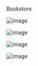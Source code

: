Bookstore

![image](https://github.com/darshanlahamage/BookStore-with-GCP_AUTH/assets/80032609/38c1746a-b730-4dc9-96dc-4133ad02c231)

![image](https://github.com/darshanlahamage/BookStore-with-GCP_AUTH/assets/80032609/3b77f9b3-7769-4c3e-9baa-03ceb7eaf33b)

![image](https://github.com/darshanlahamage/BookStore-with-GCP_AUTH/assets/80032609/90d78ba8-506c-4dfc-a342-ddea27110725)

![image](https://github.com/darshanlahamage/BookStore-with-GCP_AUTH/assets/80032609/112da856-6374-4071-9aef-792c3aa393e6)
